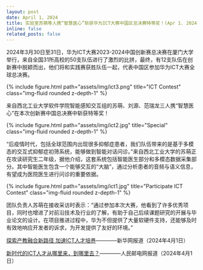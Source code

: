 ```yaml
---
layout: post
date: April 1, 2024
title: 实验室苏萌等人携“智慧医心”斩获华为ICT大赛中国区总决赛特等奖！(Apr 1. 2024)
inline: false
related_posts: false
---
```




2024年3月30日至31日，华为ICT大赛2023-2024中国创新赛总决赛在厦门大学举行，来自全国31所高校的50支队伍进行了激烈的比拼，最终，有12支队伍在创新赛中脱颖而出，他们将和实践赛获胜队伍一起，代表中国区参加华为ICT大赛全球总决赛。


<div class="row justify-content-sm-center">
    <div class="col-sm-10 mt-3 mt-md-0">
        {% include figure.html path="assets/img/ict3.png" title="ICT Contest" class="img-fluid rounded z-depth-1" %}
    </div>
</div>

来自西北工业大学软件学院智能感知交互组的苏萌、刘源、范瑞龙三人携“智慧医心”在本次创新赛中国总决赛中斩获特等奖！

<div class="row justify-content-sm-center">
    <div class="col-sm-10 mt-3 mt-md-0">
        {% include figure.html path="assets/img/ict2.jpg" title="Special" class="img-fluid rounded z-depth-1" %}
    </div>
</div>

“后疫情时代，包括全球范围内出现很多抑郁症患者，我们队伍带来的是基于多模态的交互式抑郁症初筛系统，能够做到智能对话问诊。”来自西北工业大学的苏萌正在攻读研究生二年级，据他介绍，这套系统包括智能医生部分和多模态数据采集部分。其中智能医生包含一个能够交互的“大脑”，通过分析患者的音频与语义信息，有望成为医院医生进行问诊的重要依据。


<div class="row justify-content-sm-center">
    <div class="col-sm-10 mt-3 mt-md-0">
        {% include figure.html path="assets/img/ict1.jpg" title="Participate ICT Contest" class="img-fluid rounded z-depth-1" %}
    </div>
</div>

团队负责人苏萌在接收采访时表示：“通过参加本次大赛，他看到了许多优秀项目，同时也增进了对前沿技术及行业的了解，有助于自己后续课题研究的开展与毕业论文的设计。在项目推进过程中，华为不但提供了大量软硬件支持，还能够及时有效地响应开发者的诉求，为开发提供了友好的环境。”

<a href="http://www.news.cn/info/20240401/6d67bf8840f14e6f8442dd2f76388d26/c.html">探索产教融合新路径 加速ICT人才培养</a>————新华网报道（2024年4月1日）

<a href="https://mp.weixin.qq.com/s/og_oKyFoP8yEfpYWGRAIWQ">新时代的ICT人才从哪里来，到哪里去？</a>————人民邮电网报道（2024年4月1日）